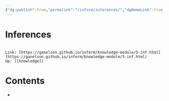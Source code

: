 ```yaml
---
{"dg-publish":true,"permalink":"/inform/inferences/","dgHomeLink":true,"dgPassFrontmatter":false}
---
```


# Inferences
```ad-info

Link: [https://ganelson.github.io/inform/knowledge-module/5-inf.html](https://ganelson.github.io/inform/knowledge-module/5-inf.html)
Up: [[knowledge]]
```

# Contents
- 